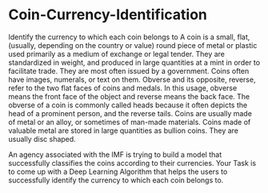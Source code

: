 # Coin-Currency-Identification
Identify the currency to which each coin belongs to
A coin is a small, flat, (usually, depending on the country or value) round piece of metal or plastic used primarily as a medium of exchange or legal tender. They are standardized in weight, and produced in large quantities at a mint in order to facilitate trade. They are most often issued by a government. Coins often have images, numerals, or text on them. Obverse and its opposite, reverse, refer to the two flat faces of coins and medals. In this usage, obverse means the front face of the object and reverse means the back face. The obverse of a coin is commonly called heads because it often depicts the head of a prominent person, and the reverse tails. Coins are usually made of metal or an alloy, or sometimes of man-made materials. Coins made of valuable metal are stored in large quantities as bullion coins. They are usually disc shaped.

 

An agency associated with the IMF is trying to build a model that successfully classifies the coins according to their currencies. Your Task is to come up with a Deep Learning Algorithm that helps the users to successfully identify the currency to which each coin belongs to.
